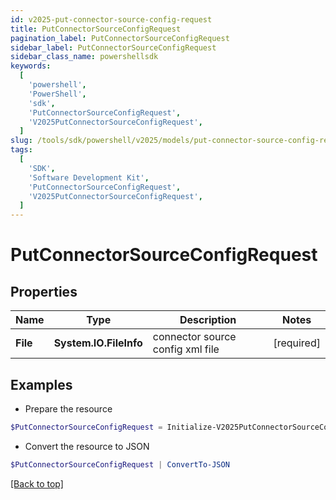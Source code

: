 ```yaml
---
id: v2025-put-connector-source-config-request
title: PutConnectorSourceConfigRequest
pagination_label: PutConnectorSourceConfigRequest
sidebar_label: PutConnectorSourceConfigRequest
sidebar_class_name: powershellsdk
keywords:
  [
    'powershell',
    'PowerShell',
    'sdk',
    'PutConnectorSourceConfigRequest',
    'V2025PutConnectorSourceConfigRequest',
  ]
slug: /tools/sdk/powershell/v2025/models/put-connector-source-config-request
tags:
  [
    'SDK',
    'Software Development Kit',
    'PutConnectorSourceConfigRequest',
    'V2025PutConnectorSourceConfigRequest',
  ]
---
```


# PutConnectorSourceConfigRequest

## Properties

| Name | Type | Description | Notes |
| --- | --- | --- | --- |
| **File** | **System.IO.FileInfo** | connector source config xml file | [required] |

## Examples

- Prepare the resource

```powershell
$PutConnectorSourceConfigRequest = Initialize-V2025PutConnectorSourceConfigRequest  -File null
```

- Convert the resource to JSON

```powershell
$PutConnectorSourceConfigRequest | ConvertTo-JSON
```

[[Back to top]](#)
